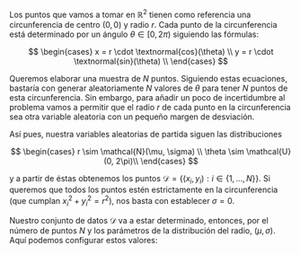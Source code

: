Los puntos que vamos a tomar en $\mathbb{R}^2$ tienen como referencia una circunferencia de centro $(0,0)$ y radio $r$. Cada punto de la circunferencia está determinado por un ángulo $\theta \in [0, 2\pi)$ siguiendo las fórmulas:

$$
\begin{cases}
x = r \cdot \textnormal{cos}(\theta) \\
y = r \cdot \textnormal{sin}(\theta) \\
\end{cases}
$$

Queremos elaborar una muestra de $N$ puntos. Siguiendo estas ecuaciones, bastaría con generar aleatoriamente $N$ valores de $\theta$ para tener $N$ puntos de esta circunferencia. Sin embargo, para añadir un poco de incertidumbre al problema vamos a permitir que el radio $r$ de cada punto en la circunferencia sea otra variable aleatoria con un pequeño margen de desviación.

Así pues, nuestra variables aleatorias de partida siguen las distribuciones

$$
\begin{cases}
r \sim \mathcal{N}(\mu, \sigma) \\
\theta \sim \mathcal{U}(0, 2\pi)\\
\end{cases}
$$

y a partir de éstas obtenemos los puntos $\mathcal{D} = \{(x_i, y_i) : i \in \{1 , ... , N \}\}$. Si queremos que todos los puntos estén estrictamente en la circunferencia (que cumplan $x_i^2 + y_i^2 = r^2$), nos basta con establecer $\sigma = 0$.

Nuestro conjunto de datos $\mathcal{D}$ va a estar determinado, entonces, por el número de puntos $N$ y los parámetros de la distribución del radio, $(\mu, \sigma)$. Aquí podemos configurar estos valores:



